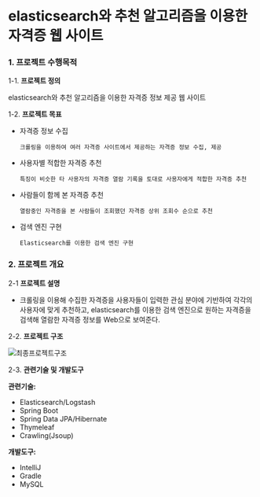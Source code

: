 # elasticsearch와 추천 알고리즘을 이용한 자격증 웹 사이트 #


### 1. 프로젝트 수행목적

1-1. **프로젝트 정의**
  
  elasticsearch와 추천 알고리즘을 이용한 자격증 정보 제공 웹 사이트

1-2. **프로젝트 목표**

  * 자격증 정보 수집
  
   		크롤링을 이용하여 여러 자격증 사이트에서 제공하는 자격증 정보 수집, 제공

  * 사용자별 적합한 자격증 추천
  
  		특징이 비슷한 타 사용자의 자격증 열람 기록을 토대로 사용자에게 적합한 자격증 추천

  * 사람들이 함께 본 자격증 추천
  
  		열람중인 자격증을 본 사람들이 조회했던 자격증 상위 조회수 순으로 추천

  * 검색 엔진 구현
  
  		Elasticsearch를 이용한 검색 엔진 구현


### 2. 프로젝트 개요

2-1 **프로젝트 설명**
   - 크롤링을 이용해 수집한 자격증을 사용자들이 입력한 관심 분야에 기반하여 각각의 사용자에 맞게 추천하고, elasticsearch를 이용한 검색 엔진으로 원하는 자격증을 검색해 열람한 자격증 정보를 Web으로 보여준다.


2-2. **프로젝트 구조**

![최종프로젝트구조](https://user-images.githubusercontent.com/81609885/122360933-c22f0100-cf91-11eb-8d61-2abafb1cf7fe.png)


2-3. **관련기술 및 개발도구**

**관련기술:**

- Elasticsearch/Logstash
- Spring Boot
- Spring Data JPA/Hibernate
- Thymeleaf
- Crawling(Jsoup)

**개발도구:**

- IntelliJ
- Gradle
- MySQL


